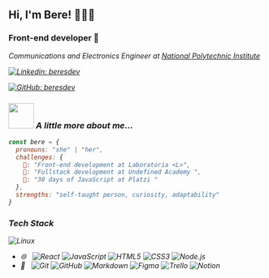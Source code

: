 ## Hi, I'm Bere! 👩🏻‍💻

### Front-end developer 🚀

<p><em>Communications and Electronics Engineer at <a href="https://www.ipn.mx/">National Polytechnic Institute</a>


[![Linkedin: beresdev](https://img.shields.io/badge/-beresdev-blue?style=flat-square&logo=Linkedin&logoColor=white&link=https://www.linkedin.com/in/beresdev/)](https://www.linkedin.com/in/beresdev/)

[![GitHub: beresdev](https://img.shields.io/github/followers/beresdev?label=%40beresdev&style=social)](https://github.com/beresdev)

### <img src="https://media.giphy.com/media/VgCDAzcKvsR6OM0uWg/giphy.gif" width="50"> A little more about me...

```javascript
const bere = {
  pronouns: "she" | "her",
  challenges: {
    💛: "Front-end development at Laboratoria <L>",
    💙: "Fullstack development at Undefined Academy ",
    💚: "30 days of JavaScript at Platzi "
  },
  strengths: "self-taught person, curiosity, adaptability"
}
```

### Tech Stack

![Linux](https://img.shields.io/badge/-Linux-333333?style=flat&logo=Linux&logoColor=FCC624)
- 🌐 &#160; 
![React](https://img.shields.io/badge/-React-333333?style=flat&logo=React)
![JavaScript](https://img.shields.io/badge/-JavaScript-333333?style=flat&logo=JavaScript)
![HTML5](https://img.shields.io/badge/-HTML5-333333?style=flat&logo=HTML5)
![CSS3](https://img.shields.io/badge/-CSS-333333?style=flat&logo=CSS3)
![Node.js](https://img.shields.io/badge/-Node.js-333333?style=flat&logo=node.js)
- 🔧 &#160;
![Git](https://img.shields.io/badge/-Git-333333?style=flat&logo=git)
![GitHub](https://img.shields.io/badge/-GitHub-333333?style=flat&logo=github)
![Markdown](https://img.shields.io/badge/-Markdown-333333?style=flat&logo=markdown)
![Figma](https://img.shields.io/badge/-Figma-333333?style=flat&logo=figma)
![Trello](https://img.shields.io/badge/-Trello-333333?style=flat&logo=trello)
![Notion](https://img.shields.io/badge/-Notion-333333?style=flat&logo=notion)
